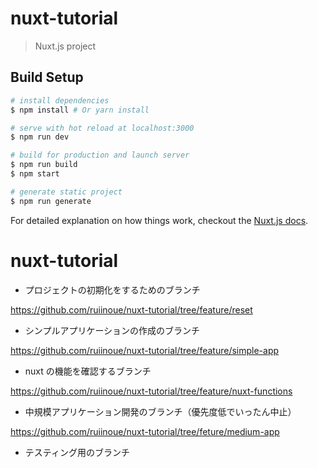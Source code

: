 # nuxt-tutorial

> Nuxt.js project

## Build Setup

```bash
# install dependencies
$ npm install # Or yarn install

# serve with hot reload at localhost:3000
$ npm run dev

# build for production and launch server
$ npm run build
$ npm start

# generate static project
$ npm run generate
```

For detailed explanation on how things work, checkout the [Nuxt.js docs](https://github.com/nuxt/nuxt.js).

# nuxt-tutorial

- プロジェクトの初期化をするためのブランチ

https://github.com/ruiinoue/nuxt-tutorial/tree/feature/reset

- シンプルアプリケーションの作成のブランチ

https://github.com/ruiinoue/nuxt-tutorial/tree/feature/simple-app

- nuxt の機能を確認するブランチ

https://github.com/ruiinoue/nuxt-tutorial/tree/feature/nuxt-functions

- 中規模アプリケーション開発のブランチ（優先度低でいったん中止）

https://github.com/ruiinoue/nuxt-tutorial/tree/feture/medium-app

- テスティング用のブランチ
